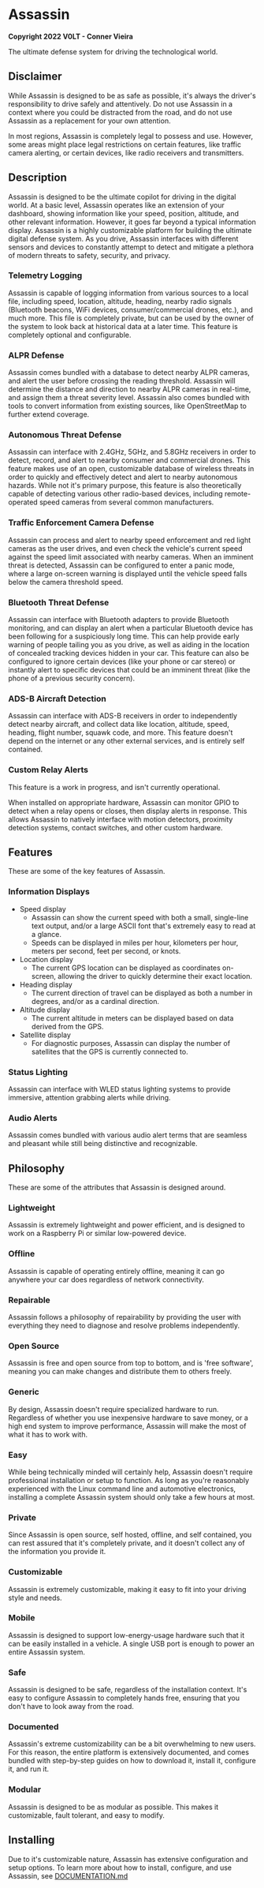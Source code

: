 # Assassin

**Copyright 2022 V0LT - Conner Vieira**

The ultimate defense system for driving the technological world.


## Disclaimer

While Assassin is designed to be as safe as possible, it's always the driver's responsibility to drive safely and attentively. Do not use Assassin in a context where you could be distracted from the road, and do not use Assassin as a replacement for your own attention.

In most regions, Assassin is completely legal to possess and use. However, some areas might place legal restrictions on certain features, like traffic camera alerting, or certain devices, like radio receivers and transmitters.


## Description

Assassin is designed to be the ultimate copilot for driving in the digital world. At a basic level, Assassin operates like an extension of your dashboard, showing information like your speed, position, altitude, and other relevant information. However, it goes far beyond a typical information display. Assassin is a highly customizable platform for building the ultimate digital defense system. As you drive, Assassin interfaces with different sensors and devices to constantly attempt to detect and mitigate a plethora of modern threats to safety, security, and privacy.


### Telemetry Logging

Assassin is capable of logging information from various sources to a local file, including speed, location, altitude, heading, nearby radio signals (Bluetooth beacons, WiFi devices, consumer/commercial drones, etc.), and much more. This file is completely private, but can be used by the owner of the system to look back at historical data at a later time. This feature is completely optional and configurable.


### ALPR Defense

Assassin comes bundled with a database to detect nearby ALPR cameras, and alert the user before crossing the reading threshold. Assassin will determine the distance and direction to nearby ALPR cameras in real-time, and assign them a threat severity level. Assassin also comes bundled with tools to convert information from existing sources, like OpenStreetMap to further extend coverage.


### Autonomous Threat Defense

Assassin can interface with 2.4GHz, 5GHz, and 5.8GHz receivers in order to detect, record, and alert to nearby consumer and commercial drones. This feature makes use of an open, customizable database of wireless threats in order to quickly and effectively detect and alert to nearby autonomous hazards. While not it's primary purpose, this feature is also theoretically capable of detecting various other radio-based devices, including remote-operated speed cameras from several common manufacturers.


### Traffic Enforcement Camera Defense

Assassin can process and alert to nearby speed enforcement and red light cameras as the user drives, and even check the vehicle's current speed against the speed limit associated with nearby cameras. When an imminent threat is detected, Assassin can be configured to enter a panic mode, where a large on-screen warning is displayed until the vehicle speed falls below the camera threshold speed.


### Bluetooth Threat Defense

Assassin can interface with Bluetooth adapters to provide Bluetooth monitoring, and can display an alert when a particular Bluetooth device has been following for a suspiciously long time. This can help provide early warning of people tailing you as you drive, as well as aiding in the location of concealed tracking devices hidden in your car. This feature can also be configured to ignore certain devices (like your phone or car stereo) or instantly alert to specific devices that could be an imminent threat (like the phone of a previous security concern).


### ADS-B Aircraft Detection

Assassin can interface with ADS-B receivers in order to independently detect nearby aircraft, and collect data like location, altitude, speed, heading, flight number, squawk code, and more. This feature doesn't depend on the internet or any other external services, and is entirely self contained.


### Custom Relay Alerts

This feature is a work in progress, and isn't currently operational.

When installed on appropriate hardware, Assassin can monitor GPIO to detect when a relay opens or closes, then display alerts in response. This allows Assassin to natively interface with motion detectors, proximity detection systems, contact switches, and other custom hardware.


## Features

These are some of the key features of Assassin.

### Information Displays

- Speed display
    - Assassin can show the current speed with both a small, single-line text output, and/or a large ASCII font that's extremely easy to read at a glance.
    - Speeds can be displayed in miles per hour, kilometers per hour, meters per second, feet per second, or knots.
- Location display
    - The current GPS location can be displayed as coordinates on-screen, allowing the driver to quickly determine their exact location.
- Heading display
    - The current direction of travel can be displayed as both a number in degrees, and/or as a cardinal direction.
- Altitude display
    - The current altitude in meters can be displayed based on data derived from the GPS.
- Satellite display
    - For diagnostic purposes, Assassin can display the number of satellites that the GPS is currently connected to.

### Status Lighting

Assassin can interface with WLED status lighting systems to provide immersive, attention grabbing alerts while driving.

### Audio Alerts

Assassin comes bundled with various audio alert terms that are seamless and pleasant while still being distinctive and recognizable.


## Philosophy

These are some of the attributes that Assassin is designed around.

### Lightweight

Assassin is extremely lightweight and power efficient, and is designed to work on a Raspberry Pi or similar low-powered device.

### Offline

Assassin is capable of operating entirely offline, meaning it can go anywhere your car does regardless of network connectivity.

### Repairable

Assassin follows a philosophy of repairability by providing the user with everything they need to diagnose and resolve problems independently.

### Open Source

Assassin is free and open source from top to bottom, and is 'free software', meaning you can make changes and distribute them to others freely.

### Generic

By design, Assassin doesn't require specialized hardware to run. Regardless of whether you use inexpensive hardware to save money, or a high end system to improve performance, Assassin will make the most of what it has to work with.

### Easy

While being technically minded will certainly help, Assassin doesn't require professional installation or setup to function. As long as you're reasonably experienced with the Linux command line and automotive electronics, installing a complete Assassin system should only take a few hours at most.

### Private

Since Assassin is open source, self hosted, offline, and self contained, you can rest assured that it's completely private, and it doesn't collect any of the information you provide it.

### Customizable

Assassin is extremely customizable, making it easy to fit into your driving style and needs.

### Mobile

Assassin is designed to support low-energy-usage hardware such that it can be easily installed in a vehicle. A single USB port is enough to power an entire Assassin system.

### Safe

Assassin is designed to be safe, regardless of the installation context. It's easy to configure Assassin to completely hands free, ensuring that you don't have to look away from the road.

### Documented

Assassin's extreme customizability can be a bit overwhelming to new users. For this reason, the entire platform is extensively documented, and comes bundled with step-by-step guides on how to download it, install it, configure it, and run it.

### Modular

Assassin is designed to be as modular as possible. This makes it customizable, fault tolerant, and easy to modify.


## Installing

Due to it's customizable nature, Assassin has extensive configuration and setup options. To learn more about how to install, configure, and use Assassin, see [DOCUMENTATION.md](DOCUMENTATION.md)
